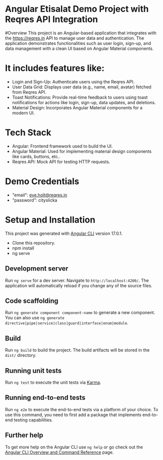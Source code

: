 # Angular Etisalat Demo Project with Reqres API Integration

#Overview
This project is an Angular-based application that integrates with the https://reqres.in API to manage user data and authentication. The application demonstrates functionalities such as user login, sign-up, and data management with a clean UI based on Angular Material components.

# It includes features like:

-  Login and Sign-Up: Authenticate users using the Reqres API.
-  User Data Grid: Displays user data (e.g., name, email, avatar) fetched from Reqres API.
-  Toast Notifications: Provide real-time feedback to users using toast notifications for actions like login, sign-up, data updates, and deletions.
-  Material Design: Incorporates Angular Material components for a modern UI.

# Tech Stack
- Angular: Frontend framework used to build the UI.
- Angular Material: Used for implementing material design components like cards, buttons, etc..
- Reqres API: Mock API for testing HTTP requests.

# Demo Credentials

- "email": eve.holt@reqres.in
- "password": cityslicka

# Setup and Installation

This project was generated with [Angular CLI](https://github.com/angular/angular-cli) version 17.0.1.

- Clone this repository.
- npm install
- ng serve

## Development server

Run `ng serve` for a dev server. Navigate to `http://localhost:4200/`. The application will automatically reload if you change any of the source files.

## Code scaffolding

Run `ng generate component component-name` to generate a new component. You can also use `ng generate directive|pipe|service|class|guard|interface|enum|module`.

## Build

Run `ng build` to build the project. The build artifacts will be stored in the `dist/` directory.

## Running unit tests

Run `ng test` to execute the unit tests via [Karma](https://karma-runner.github.io).

## Running end-to-end tests

Run `ng e2e` to execute the end-to-end tests via a platform of your choice. To use this command, you need to first add a package that implements end-to-end testing capabilities.

## Further help

To get more help on the Angular CLI use `ng help` or go check out the [Angular CLI Overview and Command Reference](https://angular.io/cli) page.
